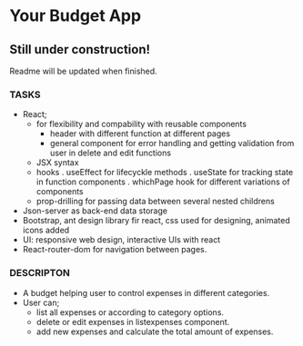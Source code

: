 # Your Budget App

## Still under construction!

Readme will be updated when finished.

### TASKS

- React;
    * for flexibility and compability with reusable components 
        - header with different function at different pages
        - general component for error handling and getting validation from user in delete and edit functions
    * JSX syntax
    * hooks
        . useEffect for lifecyckle methods
        . useState for tracking state in function components
        . whichPage hook for different variations of components
    * prop-drilling for passing data between several nested childrens
- Json-server as back-end data storage
- Bootstrap, ant design library fir react, css used for designing, animated icons added
- UI: responsive web design, interactive UIs  with react
- React-router-dom for navigation between pages.

### DESCRIPTON

- A budget helping user to control expenses in different categories.
- User can;
    * list all expenses or according to category options.
    * delete or edit expenses in listexpenses component.
    * add new expenses and calculate the total amount of expenses.
    


